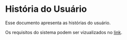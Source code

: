 # História do Usuário

Esse documento apresenta as histórias do usuário.

Os requisitos do sistema podem ser vizualizados no [link](github.com/users/Coldwater001/projects/1).

